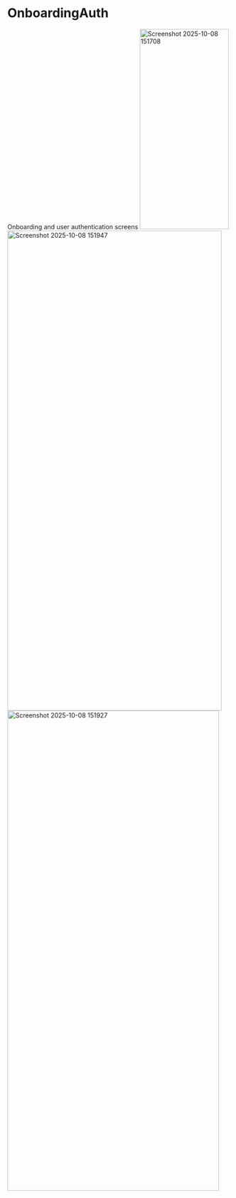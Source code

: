 # OnboardingAuth
Onboarding and user authentication screens
<img width="200" height="450" alt="Screenshot 2025-10-08 151708" src="https://github.com/user-attachments/assets/85ff6af9-1a25-4f72-8742-8ae7e06e8ca8" />
<img width="482" height="1079" alt="Screenshot 2025-10-08 151947" src="https://github.com/user-attachments/assets/b3725b8e-7635-4493-9e21-46e910377aff" />
<img width="476" height="1079" alt="Screenshot 2025-10-08 151927" src="https://github.com/user-attachments/assets/db1b6018-3552-4eea-bcb5-35f27d360398" />
